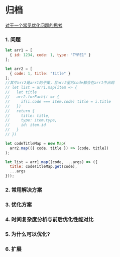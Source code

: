 # 归档

[对于一个常见优化问题的思考](./对于一个常见优化问题的思考.md)

### 1. 问题
```js
let arr1 = [
  { id: 1234, code: 1, type: "TYPE1" }
];

let arr2 = [
  { code: 1, title: "title" }
];
//其中arr2是arr1的子集，且arr2里的code都会在arr1中出现
// let list = arr1.map(item => {
//   let title
//   arr2.forEach(i => {
//     if(i.code === item.code) title = i.title
//   })
//   return {
//     title: title,
//     type: item.type,
//     id: item.id
//   }
// })

let codeTitleMap = new Map(
  arr2.map(({ code, title }) => [code, title])
);

let list = arr1.map((code, ...args) => ({
  title: codeTitleMap.get(code),
  ...args
}));
```

### 2. 常用解决方案

### 3. 优化方案

### 4. 时间复杂度分析与前后优化性能对比

### 5. 为什么可以优化?

### 6. 扩展
